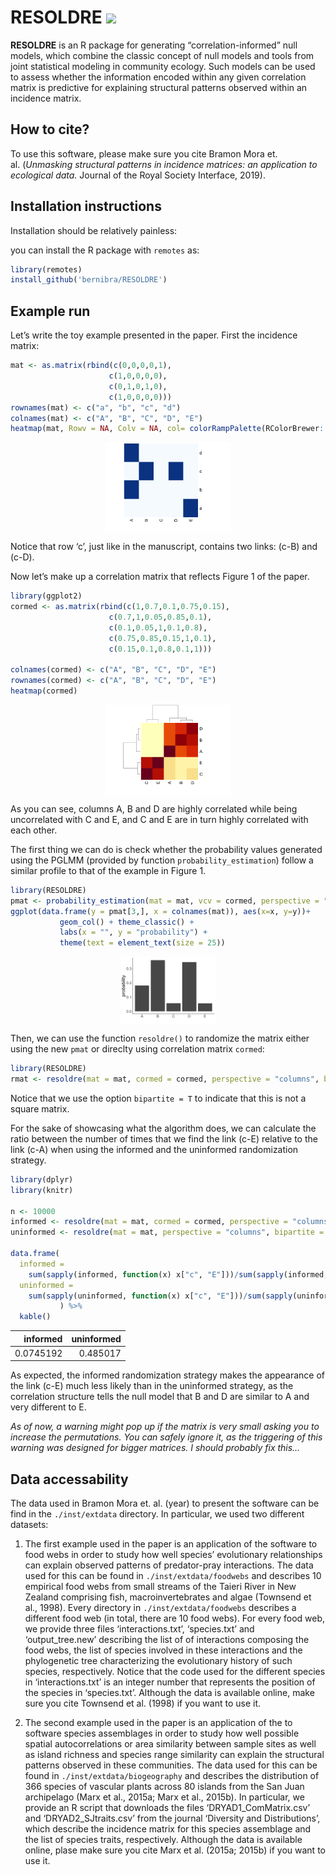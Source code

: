
<!-- README.md is generated from README.Rmd. Please edit that file -->
<!-- Good examples for for the README and article:
        - https://github.com/LieberInstitute/spatialLIBD/blob/devel/README.Rmd
-->

# RESOLDRE [![](https://badgen.net/badge/DOI/10.1098%2Frsif.2018.0747/purple)](https://doi.org/10.1098/rsif.2018.0747)

**RESOLDRE** is an R package for generating “correlation-informed” null
models, which combine the classic concept of null models and tools from
joint statistical modeling in community ecology. Such models can be used
to assess whether the information encoded within any given correlation
matrix is predictive for explaining structural patterns observed within
an incidence matrix.

## How to cite?

To use this software, please make sure you cite Bramon Mora et.
al. (*Unmasking structural patterns in incidence matrices: an
application to ecological data.* Journal of the Royal Society Interface,
2019).

## Installation instructions

Installation should be relatively painless:

you can install the R package with `remotes` as:

``` r
library(remotes)
install_github('bernibra/RESOLDRE')
```

## Example run

Let’s write the toy example presented in the paper. First the incidence
matrix:

``` r
mat <- as.matrix(rbind(c(0,0,0,0,1),
                      c(1,0,0,0,0),
                      c(0,1,0,1,0),
                      c(1,0,0,0,0)))
rownames(mat) <- c("a", "b", "c", "d")
colnames(mat) <- c("A", "B", "C", "D", "E")
heatmap(mat, Rowv = NA, Colv = NA, col= colorRampPalette(RColorBrewer::brewer.pal(8, "Blues"))(2))
```

<img src="man/figures/README-toy_matrix-1.png" width="40%" style="display: block; margin: auto;" />

Notice that row ‘c’, just like in the manuscript, contains two links:
(c-B) and (c-D).

Now let’s make up a correlation matrix that reflects Figure 1 of the
paper.

``` r
library(ggplot2)
cormed <- as.matrix(rbind(c(1,0.7,0.1,0.75,0.15),
                      c(0.7,1,0.05,0.85,0.1),
                      c(0.1,0.05,1,0.1,0.8),
                      c(0.75,0.85,0.15,1,0.1),
                      c(0.15,0.1,0.8,0.1,1)))

colnames(cormed) <- c("A", "B", "C", "D", "E")
rownames(cormed) <- c("A", "B", "C", "D", "E")
heatmap(cormed)
```

<img src="man/figures/README-cormat_matrix-1.png" width="40%" style="display: block; margin: auto;" />

As you can see, columns A, B and D are highly correlated while being
uncorrelated with C and E, and C and E are in turn highly correlated
with each other.

The first thing we can do is check whether the probability values
generated using the PGLMM (provided by function
`probability_estimation`) follow a similar profile to that of the
example in Figure 1.

``` r
library(RESOLDRE)
pmat <- probability_estimation(mat = mat, vcv = cormed, perspective = "columns")
ggplot(data.frame(y = pmat[3,], x = colnames(mat)), aes(x=x, y=y))+
           geom_col() + theme_classic() +
           labs(x = "", y = "probability") +
           theme(text = element_text(size = 25))
```

<img src="man/figures/README-probability_profile-1.png" width="30%" style="display: block; margin: auto;" />

Then, we can use the function `resoldre()` to randomize the matrix
either using the new `pmat` or direclty using correlation matrix
`cormed`:

``` r
library(RESOLDRE)
rmat <- resoldre(mat = mat, cormed = cormed, perspective = "columns", bipartite = T)
```

Notice that we use the option `bipartite = T` to indicate that this is
not a square matrix.

For the sake of showcasing what the algorithm does, we can calculate the
ratio between the number of times that we find the link (c-E) relative
to the link (c-A) when using the informed and the uninformed
randomization strategy.

``` r
library(dplyr)
library(knitr)

n <- 10000
informed <- resoldre(mat = mat, cormed = cormed, perspective = "columns", bipartite = T, randomizations = n)
uninformed <- resoldre(mat = mat, perspective = "columns", bipartite = T, randomizations = n)

data.frame(
  informed = 
    sum(sapply(informed, function(x) x["c", "E"]))/sum(sapply(informed, function(x) x["c", "A"])), 
  uninformed = 
    sum(sapply(uninformed, function(x) x["c", "E"]))/sum(sapply(uninformed, function(x) x["c", "A"]))
           ) %>%
  kable()
```

|  informed | uninformed |
|----------:|-----------:|
| 0.0745192 |   0.485017 |

As expected, the informed randomization strategy makes the appearance of
the link (c-E) much less likely than in the uninformed strategy, as the
correlation structure tells the null model that B and D are similar to A
and very different to E.

*As of now, a warning might pop up if the matrix is very small asking
you to increase the permutations. You can safely ignore it, as the
triggering of this warning was designed for bigger matrices. I should
probably fix this…*

## Data accessability

The data used in Bramon Mora et. al. (year) to present the software can
be find in the `./inst/extdata` directory. In particular, we used two
different datasets:

1.  The first example used in the paper is an application of the
    software to food webs in order to study how well species’
    evolutionary relationships can explain observed patterns of
    predator-pray interactions. The data used for this can be found in
    `./inst/extdata/foodwebs` and describes 10 empirical food webs from
    small streams of the Taieri River in New Zealand comprising fish,
    macroinvertebrates and algae (Townsend et al., 1998). Every
    directory in `./inst/extdata/foodwebs` describes a different food
    web (in total, there are 10 food webs). For every food web, we
    provide three files ‘interactions.txt’, ‘species.txt’ and
    ‘output_tree.new’ describing the list of of interactions composing
    the food webs, the list of species involved in these interactions
    and the phylogenetic tree characterizing the evolutionary history of
    such species, respectively. Notice that the code used for the
    different species in ‘interactions.txt’ is an integer number that
    represents the position of the species in ‘species.txt’. Although
    the data is available online, make sure you cite Townsend et
    al. (1998) if you want to use it.

2.  The second example used in the paper is an application of the to
    software species assemblages in order to study how well possible
    spatial autocorrelations or area similarity between sample sites as
    well as island richness and species range similarity can explain the
    structural patterns observed in these communities. The data used for
    this can be found in `./inst/extdata/biogeography` and describes the
    distribution of 366 species of vascular plants across 80 islands
    from the San Juan archipelago (Marx et al., 2015a; Marx et al.,
    2015b). In particular, we provide an R script that downloads the
    files ‘DRYAD1_ComMatrix.csv’ and ‘DRYAD2_SJtraits.csv’ from the
    journal ‘Diversity and Distributions’, which describe the incidence
    matrix for this species assemblage and the list of species traits,
    respectively. Although the data is available online, plase make sure
    you cite Marx et al. (2015a; 2015b) if you want to use it.
